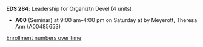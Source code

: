 **EDS 284**: Leadership for Organiztn Devel (4 units)

- **A00** (Seminar) at 9:00 am–4:00 pm on Saturday at   by Meyerott, Theresa Ann (A00485653)

[Enrollment numbers over time](./EDS284.tsv)
